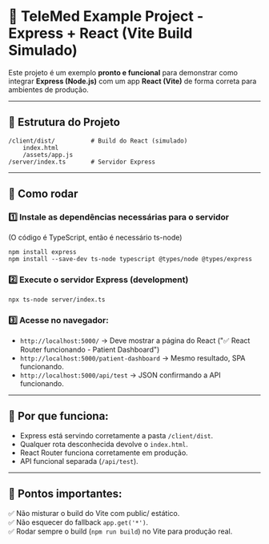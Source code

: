
# 📄 TeleMed Example Project - Express + React (Vite Build Simulado)

Este projeto é um exemplo **pronto e funcional** para demonstrar como integrar **Express (Node.js)** com um app **React (Vite)** de forma correta para ambientes de produção.

---

## 📂 Estrutura do Projeto

```
/client/dist/          # Build do React (simulado)
    index.html
    /assets/app.js
/server/index.ts       # Servidor Express
```

---

## 🚀 Como rodar

### 1️⃣ Instale as dependências necessárias para o servidor
(O código é TypeScript, então é necessário ts-node)

```
npm install express
npm install --save-dev ts-node typescript @types/node @types/express
```

### 2️⃣ Execute o servidor Express (development)
```
npx ts-node server/index.ts
```

### 3️⃣ Acesse no navegador:
- `http://localhost:5000/` → Deve mostrar a página do React ("✅ React Router funcionando - Patient Dashboard")
- `http://localhost:5000/patient-dashboard` → Mesmo resultado, SPA funcionando.
- `http://localhost:5000/api/test` → JSON confirmando a API funcionando.

---

## 📝 Por que funciona:
- Express está servindo corretamente a pasta `/client/dist`.
- Qualquer rota desconhecida devolve o `index.html`.
- React Router funciona corretamente em produção.
- API funcional separada (`/api/test`).

---

## 📌 Pontos importantes:
✅ Não misturar o build do Vite com public/ estático.  
✅ Não esquecer do fallback `app.get('*')`.  
✅ Rodar sempre o build (`npm run build`) no Vite para produção real.

